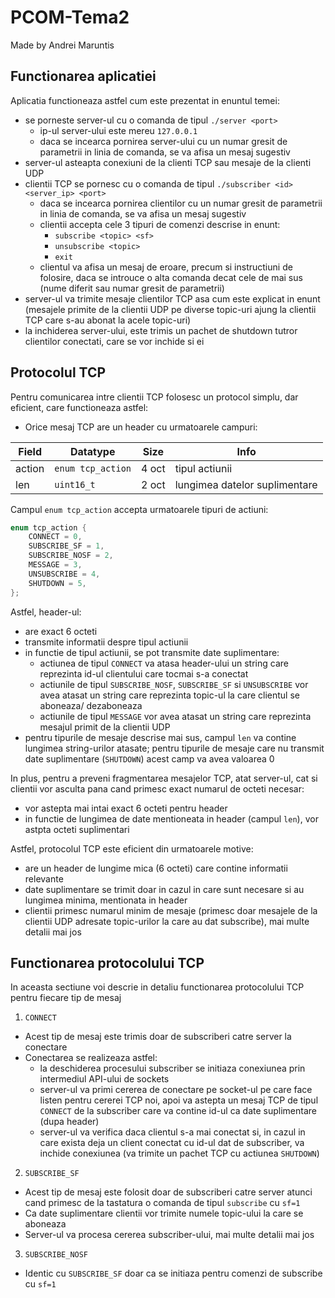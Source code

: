 # PCOM-Tema2
Made by Andrei Maruntis

## Functionarea aplicatiei

Aplicatia functioneaza astfel cum este prezentat in enuntul temei:

- se porneste server-ul cu o comanda de tipul `./server <port>`
    - ip-ul server-ului este mereu `127.0.0.1`
    - daca se incearca pornirea server-ului cu un numar gresit de parametrii in linia de comanda, se va afisa un mesaj sugestiv
- server-ul asteapta conexiuni de la clienti TCP sau mesaje de la clienti UDP
- clientii TCP se pornesc cu o comanda de tipul `./subscriber <id> <server_ip> <port>`
    - daca se incearca pornirea clientilor cu un numar gresit de parametrii in linia de comanda, se va afisa un mesaj sugestiv
    - clientii accepta cele 3 tipuri de comenzi descrise in enunt:
        - `subscribe <topic> <sf>`
        - `unsubscribe <topic>`
        - `exit`
    - clientul va afisa un mesaj de eroare, precum si instructiuni de folosire, daca se introuce o alta comanda decat cele de mai sus (nume diferit sau numar gresit de parametrii)
- server-ul va trimite mesaje clientilor TCP asa cum este explicat in enunt (mesajele primite de la clientii UDP pe diverse topic-uri ajung la clientii TCP care s-au abonat la acele topic-uri)
- la inchiderea server-ului, este trimis un pachet de shutdown tutror clientilor conectati, care se vor inchide si ei

## Protocolul TCP

Pentru comunicarea intre clientii TCP folosesc un protocol simplu, dar eficient, care functioneaza astfel:

- Orice mesaj TCP are un header cu urmatoarele campuri:

| Field  | Datatype        | Size  | Info                          |
|--------|-----------------|-------|-------------------------------|
| action | `enum tcp_action` | 4 oct | tipul actiunii                |
| len    | `uint16_t`        | 2 oct | lungimea datelor suplimentare |

Campul `enum tcp_action` accepta urmatoarele tipuri de actiuni:

```C
enum tcp_action {
    CONNECT = 0,
    SUBSCRIBE_SF = 1,
    SUBSCRIBE_NOSF = 2,
    MESSAGE = 3,
    UNSUBSCRIBE = 4,
    SHUTDOWN = 5,
};
```

Astfel, header-ul:

- are exact 6 octeti
- transmite informatii despre tipul actiunii
- in functie de tipul actiunii, se pot transmite date suplimentare:
    - actiunea de tipul `CONNECT` va atasa header-ului un string care reprezinta id-ul clientului care tocmai s-a conectat
    - actiunile de tipul `SUBSCRIBE_NOSF`, `SUBSCRIBE_SF` si `UNSUBSCRIBE` vor avea atasat un string care reprezinta topic-ul la care clientul se aboneaza/ dezaboneaza
    - actiunile de tipul `MESSAGE` vor avea atasat un string care reprezinta mesajul primit de la clientii UDP
- pentru tipurile de mesaje descrise mai sus, campul `len` va contine lungimea string-urilor atasate; pentru tipurile de mesaje care nu transmit date suplimentare (`SHUTDOWN`) acest camp va avea valoarea 0

In plus, pentru a preveni fragmentarea mesajelor TCP, atat server-ul, cat si clientii vor asculta pana cand primesc exact numarul de octeti necesar:

- vor astepta mai intai exact 6 octeti pentru header
- in functie de lungimea de date mentioneata in header (campul `len`), vor astpta octeti suplimentari

Astfel, protocolul TCP este eficient din urmatoarele motive:

- are un header de lungime mica (6 octeti) care contine informatii relevante
- date suplimentare se trimit doar in cazul in care sunt necesare si au lungimea minima, mentionata in header
- clientii primesc numarul minim de mesaje (primesc doar mesajele de la clientii UDP adresate topic-urilor la care au dat subscribe), mai multe detalii mai jos

## Functionarea protocolului TCP

In aceasta sectiune voi descrie in detaliu functionarea protocolului TCP pentru fiecare tip de mesaj

1. `CONNECT`

- Acest tip de mesaj este trimis doar de subscriberi catre server la conectare
- Conectarea se realizeaza astfel:
    - la deschiderea procesului subscriber se initiaza conexiunea prin intermediul API-ului de sockets
    - server-ul va primi cererea de conectare pe socket-ul pe care face listen pentru cererei TCP noi, apoi va astepta un mesaj TCP de tipul `CONNECT` de la subscriber care va contine id-ul ca date suplimentare (dupa header)
    - server-ul va verifica daca clientul s-a mai conectat si, in cazul in care exista deja un client conectat cu id-ul dat de subscriber, va inchide conexiunea (va trimite un pachet TCP cu actiunea `SHUTDOWN`)

2. `SUBSCRIBE_SF`

- Acest tip de mesaj este folosit doar de subscriberi catre server atunci cand primesc de la tastatura o comanda de tipul `subscribe` cu `sf=1`
- Ca date suplimentare clientii vor trimite numele topic-ului la care se aboneaza
- Server-ul va procesa cererea subscriber-ului, mai multe detalii mai jos

3. `SUBSCRIBE_NOSF`

- Identic cu `SUBSCRIBE_SF` doar ca se initiaza pentru comenzi de subscribe cu `sf=1`
